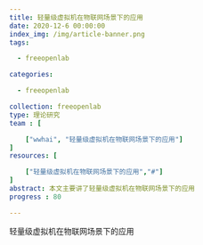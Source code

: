 ```yaml
---
title: 轻量级虚拟机在物联网场景下的应用
date: 2020-12-6 00:00:00
index_img: /img/article-banner.png
tags:

  - freeopenlab

categories:

  - freeopenlab

collection: freeopenlab
type: 理论研究
team : [

    ["wwhai", "轻量级虚拟机在物联网场景下的应用"]
]
resources: [

    ["轻量级虚拟机在物联网场景下的应用","#"]
]
abstract: 本文主要讲了轻量级虚拟机在物联网场景下的应用
progress : 80

---
```

轻量级虚拟机在物联网场景下的应用
<!-- more -->
